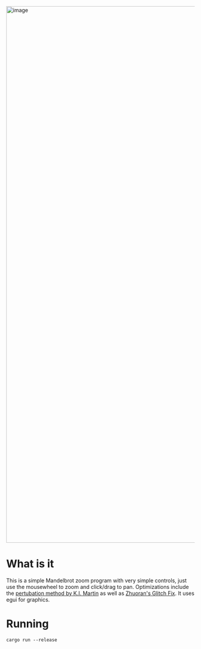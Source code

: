 <img width="2495" height="1430" alt="image" src="https://github.com/user-attachments/assets/a5ff0313-b584-48a3-8bad-5c686fc1cd5c" />

# What is it

This is a simple Mandelbrot zoom program with very simple controls, just use the mousewheel to zoom and click/drag to pan. Optimizations include the [pertubation method by K.I. Martin](http://www.science.eclipse.co.uk/sft_maths.pdf) as well as [Zhuoran's Glitch Fix](https://fractalforums.org/index.php?topic=4360.0). It uses egui for graphics.

# Running

```cargo run --release```

